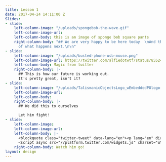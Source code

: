 ```yaml
---
title: Lesson 1
date: 2017-04-24 14:11:00 Z
Slides:
- slide:
    left-column-image: "/uploads/spongebob-the-wave.gif"
    left-column-image-url: 
    left-column-body: this is an image of sponge bob square pants
    right-column-body: "## We are very happy to be here today  \nAnd this is the story
      of what happens next.\n\n"
- slide:
    left-column-image: "/uploads/busted-phone-usb-mouse.png"
    left-column-image-url: https://twitter.com/alfiedotwtf/status/855249834785161216
    left-column-body: Magic from twitter
    right-column-body: |-
      ## This is how our future is working out.
      It's pretty great, isn't it?
- slide:
    left-column-image: "/uploads/TalismanicObjectsLogo_wEmbeddedPOlogo-copy.jpg"
    left-column-image-url: 
    left-column-body: 
    right-column-body: |-
      ## We did this to ourselves

      Let him fight!
- slide:
    left-column-image: 
    left-column-image-url: 
    left-column-body: |-
      <blockquote class="twitter-tweet" data-lang="en"><p lang="en" dir="ltr">For all my cynicism, this is still one of my favourite gifs ever <a href="https://t.co/IswcrXGYF8">pic.twitter.com/IswcrXGYF8</a></p>&mdash; Prop J Farrers (@Jfarrers) <a href="https://twitter.com/Jfarrers/status/859655563822718976">May 3, 2017</a></blockquote>
      <script async src="//platform.twitter.com/widgets.js" charset="utf-8"></script>
    right-column-body: Watch him go!
layout: design
---
```



